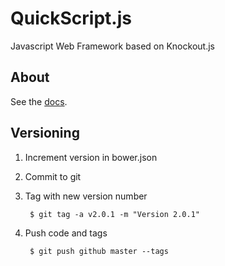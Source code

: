 # QuickScript.js

Javascript Web Framework based on Knockout.js

## About

See the [docs](http://agquick.github.io/quick_script).

## Versioning

1. Increment version in bower.json
2. Commit to git
3. Tag with new version number

		$ git tag -a v2.0.1 -m "Version 2.0.1"

4. Push code and tags

		$ git push github master --tags
